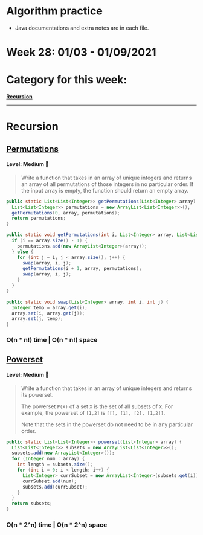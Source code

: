 # Algorithm practice

* Java documentations and extra notes are in each file.

# Week 28: 01/03 - 01/09/2021

# Category for this week:
**[Recursion](#recursion)**<br>

---

# Recursion

## [Permutations](../Recursion/src/main/java/Permutations.java)

#### Level: Medium 📘

> Write a function that takes in an array of unique integers and returns an array of all permutations of those integers in no particular order.
> If the input array is empty, the function should return an empty array.

```java
public static List<List<Integer>> getPermutations(List<Integer> array) {
  List<List<Integer>> permutations = new ArrayList<List<Integer>>();
  getPermutations(0, array, permutations);
  return permutations;
}

public static void getPermutations(int i, List<Integer> array, List<List<Integer>> permutations) {
  if (i == array.size() - 1) {
    permutations.add(new ArrayList<Integer>(array));
  } else {
    for (int j = i; j < array.size(); j++) {
      swap(array, i, j);
      getPermutations(i + 1, array, permutations);
      swap(array, i, j);
    }
  }
}

public static void swap(List<Integer> array, int i, int j) {
  Integer temp = array.get(i);
  array.set(i, array.get(j));
  array.set(j, temp);
}
```

### O(n * n!) time | O(n * n!) space

## [Powerset](../Recursion/src/main/java/Powerset.java)

#### Level: Medium 📘

> Write a function that takes in an array of unique integers and returns its powerset.
>
> The powerset `P(X)` of a set `X` is the set of all subsets of `X`. For example, the powerset of `[1,2]` is `[[], [1], [2], [1,2]]`.
>
> Note that the sets in the powerset do not need to be in any particular order.

```java
public static List<List<Integer>> powerset(List<Integer> array) {
  List<List<Integer>> subsets = new ArrayList<List<Integer>>();
  subsets.add(new ArrayList<Integer>());
  for (Integer num : array) {
    int length = subsets.size();
    for (int i = 0; i < length; i++) {
      List<Integer> currSubset = new ArrayList<Integer>(subsets.get(i));
      currSubset.add(num);
      subsets.add(currSubset);
    }
  }
  return subsets;
}
```

### O(n * 2^n) time | O(n * 2^n) space
